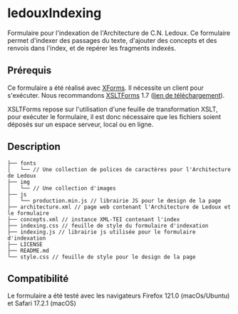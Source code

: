 # ledouxIndexing
Formulaire pour l'indexation de l'Architecture de C.N. Ledoux. 
Ce formulaire permet d'indexer des passages du texte, d'ajouter des concepts et des renvois dans l'index, et de repérer les fragments indexés.

## Prérequis
Ce formulaire a été réalisé avec [XForms](https://www.w3.org/TR/xforms/). Il nécessite un client pour s'exécuter. Nous recommandons [XSLTForms](https://github.com/AlainCouthures/declarative4all/tree/master) 1.7 ([lien de téléchargement](https://github.com/AlainCouthures/declarative4all/releases/tag/XSLTForms)).

XSLTForms repose sur l'utilisation d'une feuille de transformation XSLT, pour exécuter le formulaire, il est donc nécessaire que les fichiers soient déposés sur un espace serveur, local ou en ligne.

## Description
```
├── fonts
│   └── // Une collection de polices de caractères pour l'Architecture de Ledoux
├── img
│   └── // Une collection d'images 
├── js
│   └── production.min.js // librairie JS pour le design de la page 
├── architecture.xml // page web contenant l'Architecture de Ledoux et le formulaire
├── concepts.xml // instance XML-TEI contenant l'index
├── indexing.css // feuille de style du formulaire d'indexation
├── indexing.js // librairie js utilisée pour le formulaire d'indexation
├── LICENSE
├── README.md
└── style.css // feuille de style pour le design de la page
```

## Compatibilité
Le formulaire a été testé avec les navigateurs Firefox 121.0 (macOs/Ubuntu) et Safari 17.2.1 (macOS)